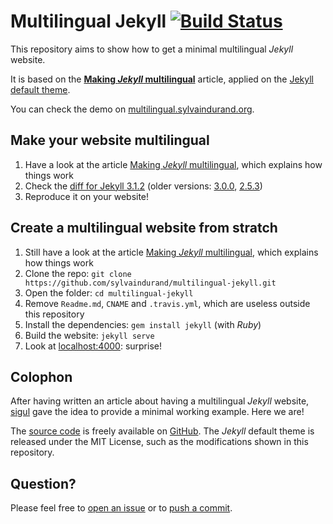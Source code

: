 # Multilingual Jekyll [![Build Status](https://travis-ci.org/sylvaindurand/multilingual-jekyll.svg?branch=gh-pages)](https://travis-ci.org/sylvaindurand/multilingual-jekyll)

This repository aims to show how to get a minimal multilingual *Jekyll* website.

It is based on the [**Making *Jekyll* multilingual**](https://www.sylvaindurand.org/making-jekyll-multilingual/) article, applied on the [Jekyll default theme](https://github.com/jglovier/jekyll-new).

You can check the demo on [multilingual.sylvaindurand.org](https://multilingual.sylvaindurand.org/).

## Make your website multilingual

1. Have a look at the article [Making *Jekyll* multilingual](https://www.sylvaindurand.org/making-jekyll-multilingual/), which explains how things work
2. Check the [diff for Jekyll 3.1.2](https://github.com/sylvaindurand/multilingual-jekyll/commit/111495e91e8986db21368e54a42188cdbbc44b6f) (older versions: [3.0.0](https://github.com/sylvaindurand/multilingual-jekyll/commit/b2da2a07c325a1b6e01f524dad6582f2daf70ccf), [2.5.3](https://github.com/sylvaindurand/multilingual-jekyll/commit/e0bed79df22d2d35a75d0906e2c9c2baeac44a73))
3. Reproduce it on your website!

## Create a multilingual website from stratch

1. Still have a look at the article [Making *Jekyll* multilingual](https://www.sylvaindurand.org/making-jekyll-multilingual/), which explains how things work
2. Clone the repo: `git clone https://github.com/sylvaindurand/multilingual-jekyll.git`
3. Open the folder: `cd multilingual-jekyll`
4. Remove `Readme.md`, `CNAME` and `.travis.yml`, which are useless outside this repository
5. Install the dependencies: `gem install jekyll` (with *Ruby*)
6. Build the website: `jekyll serve`
7. Look at [localhost:4000](http://localhost:4000): surprise!

## Colophon

After having written an article about having a multilingual *Jekyll* website, [sigul](https://talk.jekyllrb.com/t/a-vanilla-jekyll-theme-multilingual-with-no-plugins/) gave the idea to provide a minimal working example. Here we are!

The [source code](https://github.com/sylvaindurand/multilingual-jekyll) is freely available on [GitHub](https://github.com/sylvaindurand/multilingual-jekyll). The *Jekyll* default theme is released under the MIT License, such as the modifications shown in this repository.

## Question?
Please feel free to [open an issue](https://github.com/sylvaindurand/multilingual-jekyll/issues) or to [push a commit](https://github.com/sylvaindurand/multilingual-jekyll/pulls).
